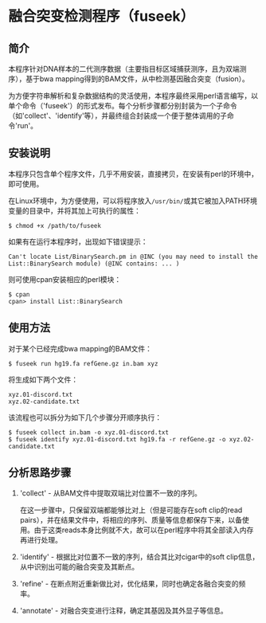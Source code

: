 # 融合突变检测程序（fuseek）

## 简介

本程序针对DNA样本的二代测序数据（主要指目标区域捕获测序，且为双端测序），基于bwa mapping得到的BAM文件，从中检测基因融合突变（fusion）。

为方便字符串解析和复杂数据结构的灵活使用，本程序最终采用perl语言编写，以单个命令（'fuseek'）的形式发布。每个分析步骤都分别封装为一个子命令（如'collect'、'identify'等），并最终组合封装成一个便于整体调用的子命令'run'。


## 安装说明

本程序只包含单个程序文件，几乎不用安装，直接拷贝，在安装有perl的环境中，即可使用。

在Linux环境中，为方便使用，可以将程序放入`/usr/bin/`或其它被加入PATH环境变量的目录中，并将其加上可执行的属性：

	$ chmod +x /path/to/fuseek

如果有在运行本程序时，出现如下错误提示：

	Can't locate List/BinarySearch.pm in @INC (you may need to install the List::BinarySearch module) (@INC contains: ... )

则可使用cpan安装相应的perl模块：

	$ cpan
	cpan> install List::BinarySearch


## 使用方法

对于某个已经完成bwa mapping的BAM文件：

	$ fuseek run hg19.fa refGene.gz in.bam xyz

将生成如下两个文件：

	xyz.01-discord.txt
	xyz.02-candidate.txt

该流程也可以拆分为如下几个步骤分开顺序执行：

	$ fuseek collect in.bam -o xyz.01-discord.txt
	$ fuseek identify xyz.01-discord.txt hg19.fa -r refGene.gz -o xyz.02-candidate.txt


## 分析思路步骤

1. 'collect' - 从BAM文件中提取双端比对位置不一致的序列。

	在这一步骤中，只保留双端都能够比对上（但是可能存在soft clip的read pairs），并在结果文件中，将相应的序列、质量等信息都保存下来，以备使用。由于这类reads本身比例就不大，故可以在perl程序中将其全部读入内存再进行处理。

2. 'identify' - 根据比对位置不一致的序列，结合其比对cigar中的soft clip信息，从中识别出可能的融合突变及其断点。

3. 'refine' - 在断点附近重新做比对，优化结果，同时也确定各融合突变的频率。

4. 'annotate' - 对融合突变进行注释，确定其基因及其外显子等信息。
